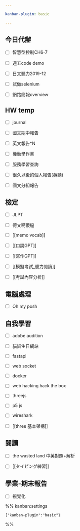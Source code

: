 ```yaml
---

kanban-plugin: basic

---
```


## 今日代辦

- [ ] 智慧型控制CH6-7
- [ ] 週五code demo
- [ ] 日文聽力2019-12
- [ ] 試做selenium
- [ ] 網路簡報overview


## HW temp

- [ ] journal
- [ ] 國文期中報告
- [ ] 英文報告*N
- [ ] 機動學作業
- [ ] 服務學習查詢
- [ ] 很久以後的個人報告(英聽)
- [ ] 國文分組報告


## 檢定

- [ ] JLPT
- [ ] 德文啊傻逼
- [ ] [[memo vocab]]
- [ ] [[口說GPT]]
- [ ] [[寫作GPT]]
- [ ] [[模擬考試_聽力閱讀]]
- [ ] [[考試內容分析]]


## 電腦處理

- [ ] Oh my posh


## 自我學習

- [ ] adobe audition
- [ ] 貓貓生日網站
- [ ] fastapi
- [ ] web socket
- [ ] docker
- [ ] web hacking hack the box
- [ ] threejs
- [ ] p5 js
- [ ] wireshark
- [ ] [[three 基本架構]]


## 閱讀

- [ ] the wasted land 中英對照+解析
- [ ] [[タイピング練習]]


## 學業-期末報告

- [ ] 視覺化




%% kanban:settings
```
{"kanban-plugin":"basic"}
```
%%